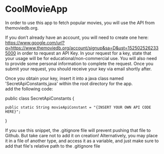 # CoolMovieApp

In order to use this app to fetch popular movies, you will use the API from themoviedb.org.

If you don’t already have an account, you will need to create one here: 
https://www.google.com/url?q=https://www.themoviedb.org/account/signup&sa=D&ust=1525025262335000
in order to request an API Key.
In your request for a key, state that your usage will be for educational/non-commercial use. You will also need to provide some personal information to complete the request. Once you submit your request, you should receive your key via email shortly after.

Once you obtain your key, insert it into a java class named 'SecretApiConstants,java' within the root directory for the app.  
add the following code:

public class SecretApiConstants {

    public static String movieApiConstant = "{INSERT YOUR OWN API CODE HERE}";
}

If you use this snippet, the .gitignore file will prevent pushing that file to Github.
But take care not to add it on creation!
Alternatively, you may place it in a file of another type, and access it as a variable, and just make sure to add
that file's relative path to the .gitignore file
